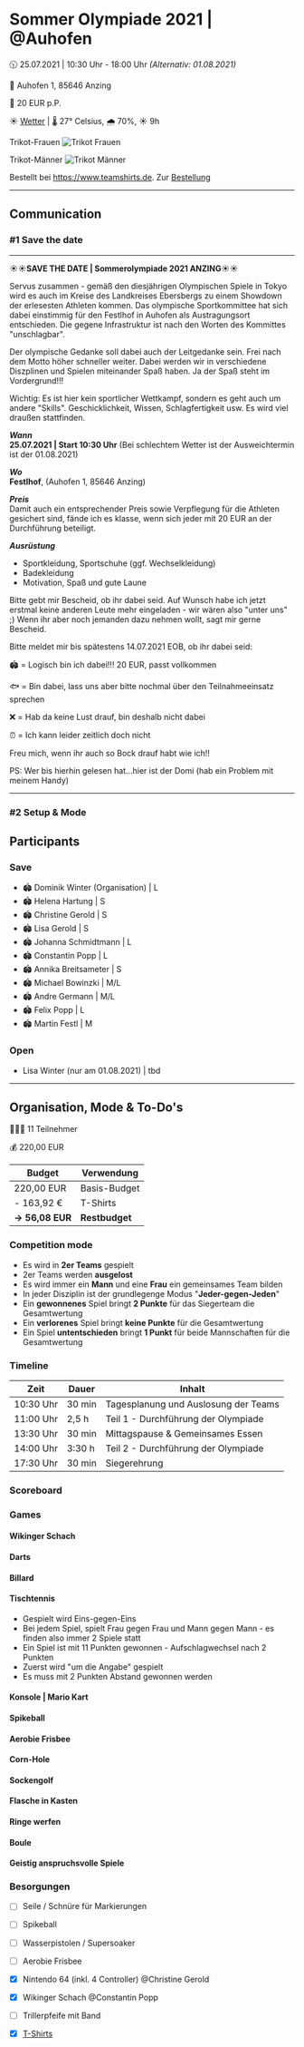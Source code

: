 # Sommer Olympiade 2021 | @Auhofen

🕥 25.07.2021 | 10:30 Uhr - 18:00 Uhr *(Alternativ: 01.08.2021)*

📍 Auhofen 1, 85646 Anzing

💸 20 EUR p.P. 

☀️ [Wetter](https://www.wetter.com/wetter_aktuell/wettervorhersage/16_tagesvorhersage/deutschland/anzing/auhofen/DE0000329001.html) | 🌡️ 27&deg; Celsius, 🌧️ 70%, ☀️ 9h

Trikot-Frauen
![Trikot Frauen](assets/trikot_frauen_hinten.png)

Trikot-Männer
![Trikot Männer](assets/trikot_männer_hinten.png)

Bestellt bei https://www.teamshirts.de. Zur [Bestellung](https://my.spreadshirt.de/orders/20661760?authToken=deb2401b18f96b74347b55baff4f256f)

---

## Communication
### #1 Save the date

---

☀️☀️**SAVE THE DATE | Sommerolympiade 2021 ANZING**☀️☀️

Servus zusammen - gemäß den diesjährigen  Olympischen Spiele in Tokyo wird es auch im Kreise des Landkreises Ebersbergs zu einem Showdown der erlesesten Athleten kommen. Das olympische Sportkommittee hat sich dabei einstimmig für den Festlhof in Auhofen als Austragungsort entschieden. Die gegene Infrastruktur ist nach den Worten des Kommittes "unschlagbar".  

Der olympische Gedanke soll dabei auch der Leitgedanke sein. Frei nach dem Motto höher schneller weiter. Dabei werden wir in verschiedene Diszplinen und Spielen miteinander Spaß haben. Ja der Spaß steht im Vordergrund!!! 

Wichtig: Es ist hier kein sportlicher Wettkampf, sondern es geht auch um andere "Skills". Geschicklichkeit, Wissen, Schlagfertigkeit usw. Es wird viel draußen stattfinden. 

***Wann***   
**25.07.2021 | Start 10:30 Uhr** (Bei schlechtem Wetter ist der Ausweichtermin ist der 01.08.2021)

***Wo***  
**Festlhof**, (Auhofen 1, 85646 Anzing) 

***Preis***  
Damit auch ein entsprechender Preis sowie Verpflegung für die Athleten gesichert sind, fände ich es klasse, wenn sich jeder mit 20 EUR an der Durchführung beteiligt.

***Ausrüstung***
- Sportkleidung, Sportschuhe (ggf. Wechselkleidung)
- Badekleidung
- Motivation, Spaß und gute Laune

Bitte gebt mir Bescheid, ob ihr dabei seid. Auf Wunsch habe ich jetzt erstmal keine anderen Leute mehr eingeladen - wir wären also "unter uns" ;) Wenn ihr aber noch jemanden dazu nehmen wollt, sagt mir gerne Bescheid.

Bitte meldet mir bis spätestens 14.07.2021 EOB, ob ihr dabei seid: 

🏟️ = Logisch bin ich dabei!!! 20 EUR, passt vollkommen 

🐟 = Bin dabei, lass uns aber bitte nochmal über den Teilnahmeeinsatz sprechen

❌ = Hab da keine Lust drauf, bin deshalb nicht dabei

⏰ = Ich kann leider zeitlich doch nicht 

Freu mich, wenn ihr auch so Bock drauf habt wie ich!!

PS: Wer bis hierhin gelesen hat...hier ist der Domi (hab ein Problem mit meinem Handy)

----
### #2 Setup & Mode
## Participants

### Save
* 🏟️ Dominik Winter (Organisation) | L
* 🏟️ Helena Hartung | S
* 🏟️ Christine Gerold | S
* 🏟️ Lisa Gerold | S
* 🏟️ Johanna Schmidtmann | L
* 🏟️ Constantin Popp | L
* 🏟️ Annika Breitsameter | S
* 🏟️ Michael Bowinzki | M/L
* 🏟️ Andre Germann | M/L
* 🏟️ Felix Popp | L
* 🏟️ Martin Festl | M

### Open
* Lisa Winter (nur am 01.08.2021) | tbd

----

## Organisation, Mode & To-Do's

🧑‍🤝‍🧑 11 Teilnehmer

💰 220,00 EUR

| Budget        | Verwendung  
| ----------    |---------
| 220,00 EUR    | Basis-Budget         
| - 163,92 €    | T-Shirts           
| **-> 56,08 EUR**     | **Restbudget**  

### Competition mode
- Es wird in **2er Teams** gespielt
- 2er Teams werden **ausgelost**
- Es wird immer ein **Mann** und eine **Frau** ein gemeinsames Team bilden
- In jeder Disziplin ist der grundlegenge Modus "**Jeder-gegen-Jeden**"
- Ein **gewonnenes** Spiel bringt **2 Punkte** für das Siegerteam die Gesamtwertung
- Ein **verlorenes** Spiel bringt **keine Punkte** für die Gesamtwertung
- Ein Spiel **untentschieden** bringt **1 Punkt** für beide Mannschaften für die Gesamtwertung

### Timeline

| Zeit      | Dauer           |   Inhalt                             |
| ----------|-----------------| -----------------------------------  |
| 10:30 Uhr | 30 min          | Tagesplanung und Auslosung der Teams |
| 11:00 Uhr | 2,5 h           | Teil 1 - Durchführung der Olympiade  |
| 13:30 Uhr | 30 min          |    Mittagspause & Gemeinsames Essen  |
| 14:00 Uhr |  3:30 h         | Teil 2 - Durchführung der Olympiade  |
| 17:30 Uhr | 30 min          |    Siegerehrung                      |

### Scoreboard

### Games

#### Wikinger Schach
#### Darts
#### Billard
#### Tischtennis
- Gespielt wird Eins-gegen-Eins
- Bei jedem Spiel, spielt Frau gegen Frau und Mann gegen Mann - es finden also immer 2 Spiele statt
- Ein Spiel ist mit 11 Punkten gewonnen - Aufschlagwechsel nach 2 Punkten
- Zuerst wird "um die Angabe" gespielt
- Es muss mit 2 Punkten Abstand gewonnen werden


#### Konsole | Mario Kart
#### Spikeball
#### Aerobie Frisbee
#### Corn-Hole
#### Sockengolf
#### Flasche in Kasten
#### Ringe werfen
#### Boule
#### Geistig anspruchsvolle Spiele

### Besorgungen
- [ ] Seile / Schnüre für Markierungen
- [ ] Spikeball
- [ ] Wasserpistolen / Supersoaker
- [ ] Aerobie Frisbee
- [x] Nintendo 64 (inkl. 4 Controller) @Christine Gerold
- [x] Wikinger Schach @Constantin Popp
- [ ] Trillerpfeife mit Band
- [x] [T-Shirts](https://checkout.teamshirts.de/?paymentTypeId=2681&successToken=15CCECBB-8DD1-48E4-8403-6734E3C5D5E4&affiliate=1247401&directAffiliate=1247401&lang=de&locale=DE&shopId=830295&version=2.85.0&continueShoppingLink=https%3A%2F%2Fwww.teamshirts.de%2Fbasket%2Freset&result=SUCCESS&orderId=20661760&transactionId=21778894&token=BC0C2F55-905B-4E5F-8C32-D731EE2B982E#/spreadshirt)





